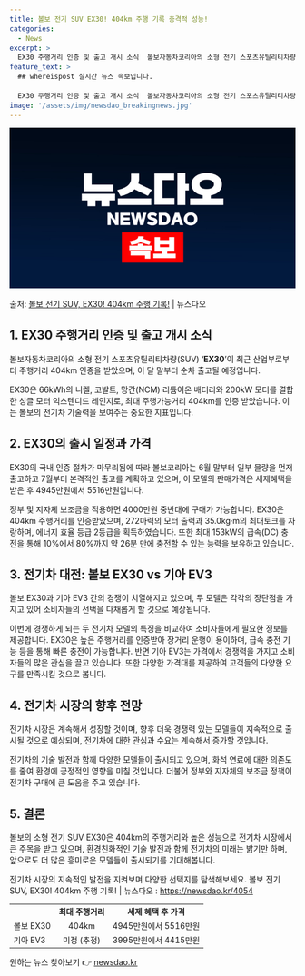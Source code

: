 ```yaml
---
title: 볼보 전기 SUV EX30! 404km 주행 기록 충격적 성능!
categories:
  - News
excerpt: >
  EX30 주행거리 인증 및 출고 개시 소식  볼보자동차코리아의 소형 전기 스포츠유틸리티차량(SUV) ‘EX3…
feature_text: >
  ## whereispost 실시간 뉴스 속보입니다.

  EX30 주행거리 인증 및 출고 개시 소식  볼보자동차코리아의 소형 전기 스포츠유틸리티차량(SUV) ‘EX3…
image: '/assets/img/newsdao_breakingnews.jpg'
---
```


![뉴스다오 속보](/assets/img/newsdao_breakingnews.jpg)

<p>출처: <a href="https://newsdao.kr/4054" rel="dofollow">볼보 전기 SUV, EX30! 404km 주행 기록!</a> | 뉴스다오</p>

<h2 data-ke-size="size26">1. EX30 주행거리 인증 및 출고 개시 소식</h2>
볼보자동차코리아의 소형 전기 스포츠유틸리티차량(SUV) ‘<b>EX30</b>’이 최근 산업부로부터 주행거리 404km 인증을 받았으며, 이 달 말부터 순차 출고될 예정입니다.
<p data-ke-size="size16">EX30은 66kWh의 니켈, 코발트, 망간(NCM) 리튬이온 배터리와 200kW 모터를 결합한 싱글 모터 익스텐디드 레인지로, 최대 주행가능거리 404km를 인증 받았습니다. 이는 볼보의 전기차 기술력을 보여주는 중요한 지표입니다.</p>

<h2 data-ke-size="size26">2. EX30의 출시 일정과 가격</h2>
EX30의 국내 인증 절차가 마무리됨에 따라 볼보코리아는 6월 말부터 일부 물량을 먼저 출고하고 7월부터 본격적인 출고를 계획하고 있으며, 이 모델의 판매가격은 세제혜택을 받은 후 4945만원에서 5516만원입니다.
<p data-ke-size="size16">정부 및 지자체 보조금을 적용하면 4000만원 중반대에 구매가 가능합니다. EX30은 404km 주행거리를 인증받았으며, 272마력의 모터 출력과 35.0kg·m의 최대토크를 자랑하며, 에너지 효율 등급 2등급을 획득하였습니다. 또한 최대 153kW의 급속(DC) 충전을 통해 10%에서 80%까지 약 26분 만에 충전할 수 있는 능력을 보유하고 있습니다.</p>

<h2 data-ke-size="size26">3. 전기차 대전: 볼보 EX30 vs 기아 EV3</h2>
볼보 EX30과 기아 EV3 간의 경쟁이 치열해지고 있으며, 두 모델은 각각의 장단점을 가지고 있어 소비자들의 선택을 다채롭게 할 것으로 예상됩니다.
<p data-ke-size="size16">이번에 경쟁하게 되는 두 전기차 모델의 특징을 비교하여 소비자들에게 필요한 정보를 제공합니다. EX30은 높은 주행거리를 인증받아 장거리 운행이 용이하며, 급속 충전 기능 등을 통해 빠른 충전이 가능합니다. 반면 기아 EV3는 가격에서 경쟁력을 가지고 소비자들의 많은 관심을 끌고 있습니다. 또한 다양한 가격대를 제공하여 고객들의 다양한 요구를 만족시킬 것으로 봅니다.</p>

<h2 data-ke-size="size26">4. 전기차 시장의 향후 전망</h2>
전기차 시장은 계속해서 성장할 것이며, 향후 더욱 경쟁력 있는 모델들이 지속적으로 출시될 것으로 예상되며, 전기차에 대한 관심과 수요는 계속해서 증가할 것입니다.
<p data-ke-size="size16">전기차의 기술 발전과 함께 다양한 모델들이 출시되고 있으며, 화석 연료에 대한 의존도를 줄여 환경에 긍정적인 영향을 미칠 것입니다. 더불어 정부와 지자체의 보조금 정책이 전기차 구매에 큰 도움을 주고 있습니다.</p>

<h2 data-ke-size="size26">5. 결론</h2>
볼보의 소형 전기 SUV EX30은 404km의 주행거리와 높은 성능으로 전기차 시장에서 큰 주목을 받고 있으며, 환경친화적인 기술 발전과 함께 전기차의 미래는 밝기만 하며, 앞으로도 더 많은 흥미로운 모델들이 출시되기를 기대해봅니다.
<p data-ke-size="size16">전기차 시장의 지속적인 발전을 지켜보며 다양한 선택지를 탐색해보세요. 볼보 전기 SUV, EX30! 404km 주행 기록! | 뉴스다오 : <a href="https://newsdao.kr/4054">https://newsdao.kr/4054</a></p>

<table>
  <tr>
    <td style="text-align: center; height: 17px;"><b></b></td>
    <td style="text-align: center; height: 17px;"><b>최대 주행거리</b></td>
    <td style="text-align: center; height: 17px;"><b>세제 혜택 후 가격</b></td>
  </tr>
  <tr>
    <td style="text-align: left; height: 17px;">볼보 EX30</td>
    <td style="text-align: center; height: 17px;">404km</td>
    <td style="text-align: center; height: 17px;">4945만원에서 5516만원</td>
  </tr>
  <tr>
    <td style="text-align: left; height: 17px;">기아 EV3</td>
    <td style="text-align: center; height: 17px;">미정 (추정)</td>
    <td style="text-align: center; height: 17px;">3995만원에서 4415만원</td>
  </tr>
</table> 

원하는 뉴스 찾아보기 👉 <a href="https://newsdao.kr" rel="dofollow">newsdao.kr</a>


